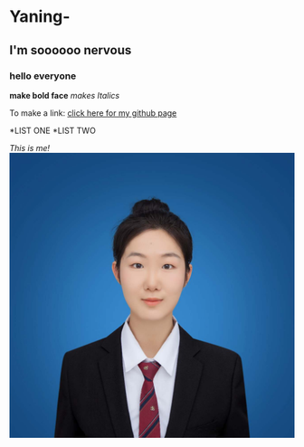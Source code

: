 # Yaning-
## I'm soooooo nervous
### hello everyone  

**make bold face**
*makes Italics*

To make a link:
[click here for my github page](http://github.com/126-hi/Yaning-)

*LIST ONE
*LIST TWO


*This is me!*
![my pic](WechatIMG4053.jpeg)
